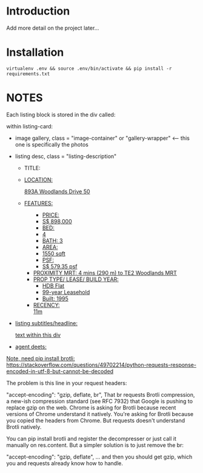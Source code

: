 # Introduction

Add more detail on the project later...

# Installation

    virtualenv .env && source .env/bin/activate && pip install -r requirements.txt

# NOTES

Each listing block is stored in the div called:

<div class="listing-card listing-id-24478859 listing-card-sale listing-card-large turbo-listing

Use class = "listing-card" to search

within listing-card:

- image gallery, class = "image-container" or "gallery-wrapper" <-- this one is specifically the photos

- listing desc, class = "listing-description"
    - TITLE: <a class="nav-link" href="https://www.propertyguru.com.sg/listing/hdb-for-sale-893a-woodlands-drive-50-24478859" title="For Sale - 893A Woodlands Drive 50" itemprop="url" data-automation-id="listing-card-title-txt">

    - LOCATION: <p class="listing-location ellipsis" itemscope itemtype="https://schema.org/PostalAddress"><span itemprop="streetAddress" data-automation-id="listing-card-street-address-txt">893A Woodlands Drive 50</span></p>

    - FEATURES: <ul class="listing-features">
        - PRICE: <li class="list-price pull-left" data-automation-id="listing-card-price-txt"><span class="currency">S$ </span><span class="price">898,000</span><span class="period"></span> </li>
        - BED: <li class="listing-rooms pull-left"><span class="bed" title="4 Beds">4 <i class="pg-icon pgicon-bedroom"></i></span> 
        - BATH: <span class="bath" title="3 Baths">3 <i class="pg-icon pgicon-bathroom"></i></span></li>
        - AREA: <li class="listing-floorarea pull-left"><span class="list-type-icon"></span>1550 sqft</li>
        - PSF: <li class="listing-floorarea pull-left"><span class="list-type-icon"></span>S$&nbsp;579.35&nbsp;psf</li></ul>
        - PROXIMITY MRT: <i class="pgicon pgicon-walk"></i> 4 mins (290 m) to TE2 Woodlands MRT
        - PROP TYPE/ LEASE/ BUILD YEAR: <ul class="listing-property-type">
                            <li class=""><span>HDB Flat</span></li>
                            <li class=""><span>99-year Leasehold</span></li>
                            <li class=""><span>Built: 1995</span></li>
                        </ul>
        - RECENCY: <div class="listing-recency"><i class="pgicon pgicon-clock-o"></i>11m</div>
- listing subtitles/headline: <div class="headline"> text within this div
- agent deets: <div class="agent-name">

Note, need pip install brotli: https://stackoverflow.com/questions/49702214/python-requests-response-encoded-in-utf-8-but-cannot-be-decoded 

The problem is this line in your request headers:

"accept-encoding": "gzip, deflate, br",
That br requests Brotli compression, a new-ish compression standard (see RFC 7932) that Google is pushing to replace gzip on the web. Chrome is asking for Brotli because recent versions of Chrome understand it natively. You're asking for Brotli because you copied the headers from Chrome. But requests doesn't understand Brotli natively.

You can pip install brotli and register the decompresser or just call it manually on res.content. But a simpler solution is to just remove the br:

"accept-encoding": "gzip, deflate",
… and then you should get gzip, which you and requests already know how to handle.